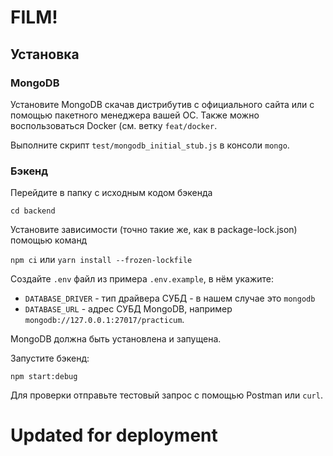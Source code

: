 # FILM!

## Установка

### MongoDB

Установите MongoDB скачав дистрибутив с официального сайта или с помощью пакетного менеджера вашей ОС. Также можно воспользоваться Docker (см. ветку `feat/docker`.

Выполните скрипт `test/mongodb_initial_stub.js` в консоли `mongo`.

### Бэкенд

Перейдите в папку с исходным кодом бэкенда

`cd backend`

Установите зависимости (точно такие же, как в package-lock.json) помощью команд

`npm ci` или `yarn install --frozen-lockfile`

Создайте `.env` файл из примера `.env.example`, в нём укажите:

* `DATABASE_DRIVER` - тип драйвера СУБД - в нашем случае это `mongodb` 
* `DATABASE_URL` - адрес СУБД MongoDB, например `mongodb://127.0.0.1:27017/practicum`.  

MongoDB должна быть установлена и запущена.

Запустите бэкенд:

`npm start:debug`

Для проверки отправьте тестовый запрос с помощью Postman или `curl`.




# Updated for deployment
